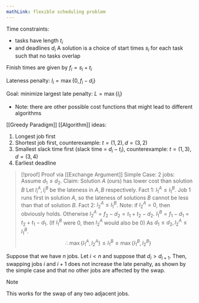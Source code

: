```yaml
---
mathLink: flexible scheduling problem
---
```

Time constraints:
- tasks have length $t_{i}$
- and deadlines $d_{i}$
A solution is a choice of start times $s_{i}$ for each task such that no tasks overlap

Finish times are given by $f_{i}=s_{i}+t_{i}$

Lateness penalty: $l_{i}=\max\{0,f_{i}-d_{i}\}$

Goal: minimize largest late penalty: $L=\max\{l_{i}\}$
- Note: there are other possible cost functions that might lead to different algorithms

[[Greedy Paradigm]] [[Algorithm]] ideas:
1. Longest job first
2. Shortest job first, counterexample: $t=(1,2),d=(3,2)$
3. Smallest slack time first (slack time = $d_{i}-t_{i}$), counterexample: $t=(1,3),d=(3,4)$
4. Earliest deadline 

>[!proof] Proof via [[Exchange Argument]]
Simple Case: $2$ jobs:
Assume $d_{1}≤d_{2}$. Claim: Solution $A$ (ours) has lower cost than solution $B$
Let $l_{i}^{A},l_{i}^{B}$ be the lateness in $A,B$ respectively. 
Fact $1$: $l_{1}^{A}≤l_{1}^{B}$. Job $1$ runs first in solution $A$, so the lateness of solutions $B$ cannot be less than that of solution $B$.
Fact 2: $l_{2}^{A}≤l_{1}^{B}$. Note: if $l_{2}^{A}=0$, then obviously holds. Otherwise $l_{2}^{A}=f_{2}-d_{2}=t_{1}+t_{2}-d_{2}$. 
$l_{1}^{B}=f_{1}-d_{1}=t_{2}+t_{1}-d_{1}$. (If $l_{1}^{B}$ were $0$, then $l_{2}^{A}$ would also be $0$)
As $d_{1}≤d_{2},l_{2}^{A}≤l_{1}^{B}$.
$$\therefore\max\{l_{1}^{A},l_{2}^{A}\}≤l_{1}^{B}≤\max\{l_{1}^{B},l_{2}^{B}\}$$

Suppose that we have $n$ jobs. Let $i<n$ and suppose that $d_{i}>d_{i+1}$. Then, swapping jobs $i$ and $i+1$ does not increase the late penalty, as shown by the simple case and that no other jobs are affected by the swap. 

>[!note]
>This works for the swap of any two adjacent jobs.

